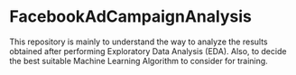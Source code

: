 # FacebookAdCampaignAnalysis
This repository is mainly to understand the way to analyze the results obtained after performing Exploratory Data Analysis (EDA). Also, to decide the best suitable Machine Learning Algorithm to consider for training.
